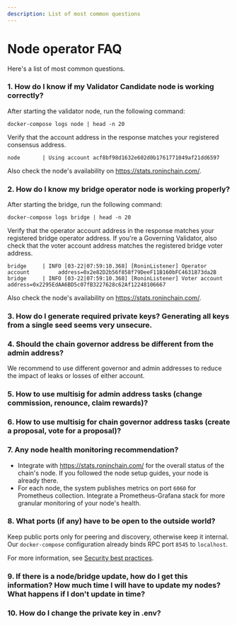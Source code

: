 ```yaml
---
description: List of most common questions
---
```


# Node operator FAQ
Here's a list of most common questions.

### 1. How do I know if my Validator Candidate node is working correctly?
After starting the validator node, run the following command:

```
docker-compose logs node | head -n 20
```

Verify that the account address in the response matches your registered consensus address.

```
node       | Using account acf8bf98d1632e602d0b1761771049af21dd6597
```

Also check the node's availability on https://stats.roninchain.com/.

### 2. How do I know my bridge operator node is working properly?
After starting the bridge, run the following command:

```
docker-compose logs bridge | head -n 20
```

Verify that the operator account address in the response matches your registered bridge operator address. If you're a Governing Validator, also check that the voter account address matches the registered bridge voter address.

```
bridge     | INFO [03-22|07:59:10.368] [RoninListener] Operator account         address=0x2e82D2b56f858f79DeeF11B160bFC4631873da2B
bridge     | INFO [03-22|07:59:10.368] [RoninListener] Voter account            address=0x2295EdAA6BD5c07fB3227628c62Af12248106667
```

Also check the node's availability on https://stats.roninchain.com/.

### 3. How do I generate required private keys? Generating all keys from a single seed seems very unsecure.

### 4. Should the chain governor address be different from the admin address?
We recommend to use different governor and admin addresses to reduce the impact of leaks or losses of either account.

### 5. How to use multisig for admin address tasks (change commission, renounce, claim rewards)?

### 6. How to use multisig for chain governor address tasks (create a proposal, vote for a proposal)?

### 7. Any node health monitoring recommendation?
* Integrate with https://stats.roninchain.com/ for the overall status of the chain's node. If you followed the node setup guides, your node is already there. 
* For each node, the system publishes metrics on port `6060` for Prometheus collection. Integrate a Prometheus-Grafana stack for more granular monitoring of your node's health.

### 8. What ports (if any) have to be open to the outside world?
Keep public ports only for peering and discovery, otherwise keep it internal. Our `docker-compose` configuration already binds RPC port `8545` to `localhost`.

For more information, see [Security best practices](security.md).

### 9. If there is a node/bridge update, how do I get this information? How much time I will have to update my nodes? What happens if I don't update in time?

### 10. How do I change the private key in .env?

